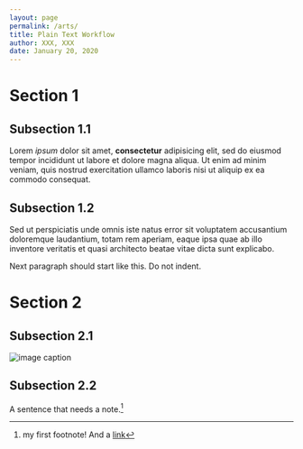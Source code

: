 ```yaml
---
layout: page
permalink: /arts/
title: Plain Text Workflow
author: XXX, XXX
date: January 20, 2020
---
```


# Section 1

## Subsection 1.1

Lorem *ipsum* dolor sit amet, **consectetur** adipisicing elit, sed do eiusmod tempor incididunt ut labore et dolore magna aliqua. Ut enim ad minim veniam, quis nostrud exercitation ullamco laboris nisi ut aliquip ex ea commodo consequat.

## Subsection 1.2

Sed ut perspiciatis unde omnis iste natus error sit voluptatem accusantium doloremque laudantium, totam rem aperiam, eaque  ipsa quae ab illo inventore veritatis et quasi architecto beatae vitae dicta sunt explicabo.

Next paragraph should start like this. Do not indent.

# Section 2

## Subsection 2.1

![image caption](your_image.jpg)

## Subsection 2.2

A sentence that needs a note.[^1]

[^1]: my first footnote! And a [link](https://www.eff.org/)